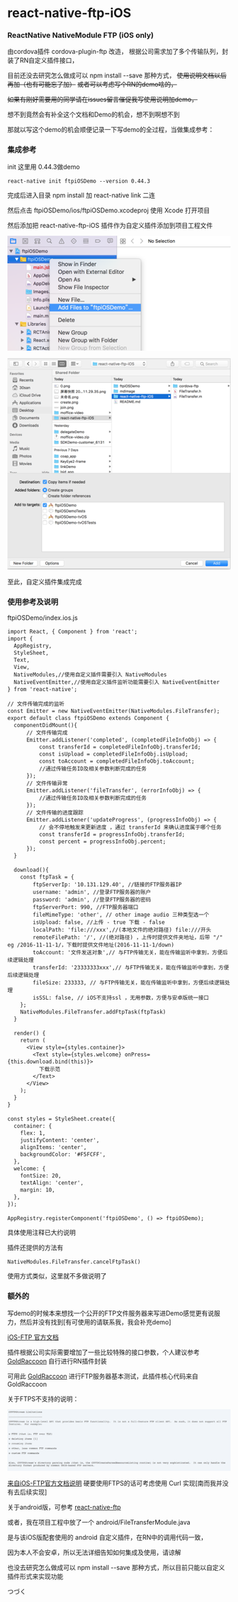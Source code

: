# react-native-ftp-iOS
### ReactNative NativeModule FTP (iOS only)

由cordova插件 cordova-plugin-ftp 改造，
根据公司需求加了多个传输队列，封装了RN自定义插件接口，

目前还没去研究怎么做成可以 npm install --save 那种方式，
~~使用说明文档以后再加（也有可能忘了加）~~
~~或者可以考虑写个RN的demo啥的，~~

~~如果有刚好需要用的同学请在issues留言催促我写使用说明加demo，~~

想不到竟然会有补全这个文档和Demo的机会，想不到啊想不到

那就以写这个demo的机会顺便记录一下写demo的全过程，当做集成参考：

### 集成参考

init 这里用 0.44.3做demo

```
react-native init ftpiOSDemo --version 0.44.3
```

完成后进入目录 npm install 加 react-native link 二连

然后点击 ftpiOSDemo/ios/ftpiOSDemo.xcodeproj 使用 Xcode 打开项目

然后添加把 react-native-ftp-iOS 插件作为自定义插件添加到项目工程文件

![0](./mdImage/0.png)

![1](./mdImage/1.png)

至此，自定义插件集成完成

### 使用参考及说明

ftpiOSDemo/index.ios.js

```
import React, { Component } from 'react';
import {
  AppRegistry,
  StyleSheet,
  Text,
  View,
  NativeModules,//使用自定义插件需要引入 NativeModules
  NativeEventEmitter,//使用自定义插件监听功能需要引入 NativeEventEmitter
} from 'react-native';

// 文件传输完成的监听
const Emitter = new NativeEventEmitter(NativeModules.FileTransfer);
export default class ftpiOSDemo extends Component {
  componentDidMount(){
      // 文件传输完成
      Emitter.addListener('completed', (completedFileInfoObj) => {
          const transferId = completedFileInfoObj.transferId;
          const isUpload = completedFileInfoObj.isUpload;
          const toAccount = completedFileInfoObj.toAccount;
          //通过传输任务ID及相关参数判断完成的任务
      });
      // 文件传输异常
      Emitter.addListener('fileTransfer', (errorInfoObj) => {
          //通过传输任务ID及相关参数判断完成的任务
      });
      // 文件传输的进度跟踪
      Emitter.addListener('updateProgress', (progressInfoObj) => {
          // 会不停地触发来更新进度 ，通过 transferId 来确认进度属于哪个任务
          const transferId = progressInfoObj.transferId;
          const percent = progressInfoObj.percent;
      });
  }

  download(){
    const ftpTask = {
        ftpServerIp: '10.131.129.40', //链接的FTP服务器IP
        username: 'admin', //登录FTP服务器的账户
        password: 'admin', //登录FTP服务器的密码
        ftpServerPort: 990, //FTP服务器端口
        fileMimeType: 'other', // other image audio 三种类型选一个
        isUpload: false, //上传 - true 下载 - false
        localPath: 'file:///xxx',//(本地文件的绝对路径) file:///开头
        remoteFilePath: '/', //(绝对路径) ，上传时提供文件夹地址，后带 "/" eg /2016-11-11-1/，下载时提供文件地址(2016-11-11-1/down)
        toAccount: '文件发送对象',// 与FTP传输无关，能在传输监听中拿到，方便后续逻辑处理
        transferId: '23333333xxx',// 与FTP传输无关，能在传输监听中拿到，方便后续逻辑处理
        fileSize: 233333, // 与FTP传输无关，能在传输监听中拿到，方便后续逻辑处理
        isSSL: false, // iOS不支持ssl ，无用参数，方便与安卓版统一接口
    };
    NativeModules.FileTransfer.addFtpTask(ftpTask)
  }

  render() {
    return (
      <View style={styles.container}>
        <Text style={styles.welcome} onPress={this.download.bind(this)}>
          下载示范
        </Text>
      </View>
    );
  }
}

const styles = StyleSheet.create({
  container: {
    flex: 1,
    justifyContent: 'center',
    alignItems: 'center',
    backgroundColor: '#F5FCFF',
  },
  welcome: {
    fontSize: 20,
    textAlign: 'center',
    margin: 10,
  },
});

AppRegistry.registerComponent('ftpiOSDemo', () => ftpiOSDemo);
```

具体使用注释已大约说明

插件还提供的方法有

```
NativeModules.FileTransfer.cancelFtpTask()
```

使用方式类似，这里就不多做说明了

### 额外的

写demo的时候本来想找一个公开的FTP文件服务器来写进Demo感觉更有说服力，然后并没有找到[有可使用的请联系我，我会补充demo]

[iOS-FTP 官方文档](https://developer.apple.com/library/content/samplecode/SimpleFTPSample/Introduction/Intro.html#//apple_ref/doc/uid/DTS40009243-Intro-DontLinkElementID_2) 

插件根据公司实际需要增加了一些比较特殊的接口参数，个人建议参考 [GoldRaccoon](https://github.com/albertodebortoli/GoldRaccoon) 自行进行RN插件封装

可用此 [GoldRaccoon](https://github.com/albertodebortoli/GoldRaccoon) 进行FTP服务器基本测试，此插件核心代码来自GoldRaccoon

关于FTPS不支持的说明：

![2](./mdImage/2.png)

[来自iOS-FTP官方文档说明](https://developer.apple.com/library/content/samplecode/SimpleFTPSample/Listings/Read_Me_About_SimpleFTPSample_txt.html#//apple_ref/doc/uid/DTS40009243-Read_Me_About_SimpleFTPSample_txt-DontLinkElementID_16)  硬要使用FTPS的话可考虑使用 Curl 实现[南而我并没有去后续实现]

关于android版，可参考 [react-native-ftp](https://github.com/ne0z/react-native-ftp) 

或者，我在项目工程中放了一个 android/FileTransferModule.java

是与该iOS版配套使用的 android 自定义插件，在RN中的调用代码一致，

因为本人不会安卓，所以无法详细告知如何集成及使用，请谅解

也没去研究怎么做成可以 npm install --save 那种方式，所以目前只能以自定义插件形式来实现功能




つづく
